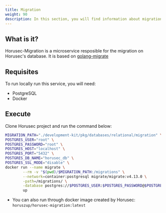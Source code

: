 ```yaml
---
title: Migration
weight: 90
description: In this section, you will find information about migration service to the database. 
---
```


## **What is it?**
Horusec-Migration is a microservice resposible for the migration on Horusec's database. It is based on [golang-migrate](https://github.com/golang-migrate/migrate)


## **Requisites**
To run locally run this service, you will need: 
* PostgreSQL
* Docker

## **Execute**

Clone Horusec project and run the command below:

```bash
MIGRATION_PATH="./development-kit/pkg/databases/relational/migration" \
POSTGRES_USER="root" \
POSTGRES_PASSWORD="root" \
POSTGRES_HOST="localhost" \
POSTGRES_PORT="5432" \
POSTGRES_DB_NAME="horusec_db" \
POSTGRES_SSL_MODE="disable" \
docker run --name migrate \
        --rm -v "$(pwd)/$MIGRATION_PATH:/migrations" \
        --network=container:postgresql migrate/migrate:v4.13.0 \
        -path=/migrations/ \
        -database postgres://$POSTGRES_USER:$POSTGRES_PASSWORD@$POSTGRES_HOST:$POSTGRES_PORT/$POSTGRES_DB_NAME?sslmode=$POSTGRES_SSL_MODE \
        up
```

- You can also run through docker image created by Horusec: `horuszup/horusec-migration:latest`

